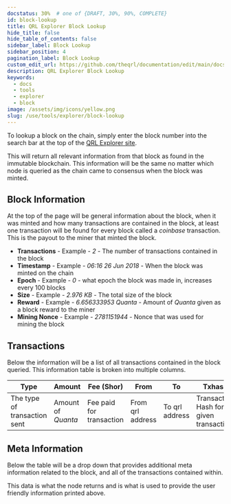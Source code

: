 ```yaml
---
docstatus: 30%  # one of {DRAFT, 30%, 90%, COMPLETE}
id: block-lookup
title: QRL Explorer Block Lookup
hide_title: false
hide_table_of_contents: false
sidebar_label: Block Lookup
sidebar_position: 4
pagination_label: Block Lookup
custom_edit_url: https://github.com/theqrl/documentation/edit/main/docs/Use/Tools/explorer/block-lookup.md
description: QRL Explorer Block Lookup
keywords:
  - docs
  - tools
  - explorer
  - block
image: /assets/img/icons/yellow.png
slug: /use/tools/explorer/block-lookup
---
```


To lookup a block on the chain, simply enter the block number into the search bar at the top of the [QRL Explorer site](https://explorer.theqrl.org). 

This will return all relevant information from that block as found in the immutable blockchain. This information will be the same no matter which node is queried as the chain came to consensus when the block was minted.


## Block Information

At the top of the page will be general information about the block, when it was minted and how many transactions are contained in the block, at least one transaction will be found for every block called a *coinbase* transaction. This is the payout to the miner that minted the block.

- **Transactions** - Example - *2* - The number of transactions contained in the block
- **Timestamp** - Example - *06:16 26 Jun 2018* - When the block was minted on the chain
- **Epoch** - Example - *0* - what epoch the block was made in, increases every 100 blocks
- **Size** - Example - *2.976 KB* - The total size of the block
- **Reward** - Example - *6.656333953 Quanta* - Amount of $Quanta$ given as a block reward to the miner
- **Mining Nonce** - Example - *2781151944* - Nonce that was used for mining the block


## Transactions

Below the information will be a list of all transactions contained in the block queried. This information table is broken into multiple columns.


| Type | Amount | Fee (Shor) | From | To | Txhash |
|---|---|---|---|---|---|
| The type of transaction sent | Amount of $Quanta$ | Fee paid for transaction | From qrl address | To qrl address | Transaction Hash for given transaction |


## Meta Information

Below the table will be a drop down that provides additional meta information related to the block, and all of the transactions contained within. 

This data is what the node returns and is what is used to provide the user friendly information printed above.